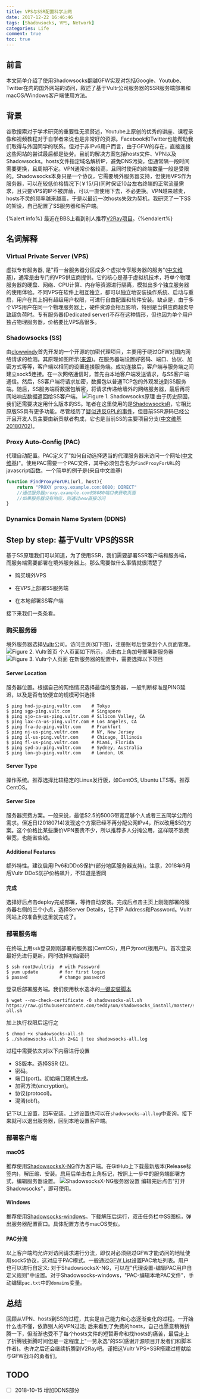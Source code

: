 ```yaml
---
title: VPS与SSR配置科学上网
date: 2017-12-22 16:46:46
tags: [Shadowsocks, VPS, Network]
categories: Life
comment: true
toc: true
---
```


## 前言

本文简单介绍了使用Shadowsocks翻越GFW实现对包括Google、Youtube、Twitter在内的国外网站的访问，叙述了基于Vultr公司服务器的SSR服务端部署和macOS/Windows客户端使用方法。 <!--more-->

## 背景

谷歌搜索对于学术研究的重要性无须赘述，Youtube上原创的优秀的讲座、课程录像和视频教程对于自学者来说也是非常好的资源。Facebook和Twitter也能帮助我们取得与外国同学的联系。但对于非IPv6用户而言，由于GFW的存在，直接连接这些网站的尝试最后都是徒劳。目前的解决方案包括hosts文件、VPN以及Shadowsocks。hosts文件指定域名解析IP，避免DNS污染，但通常隔一段时间需要更换，且周期不定。VPN通常价格较高，且同时使用的终端数量一般是受限的。Shadowsocks本身只是一个协议，它需要境外服务器支持，但使用VPS作为服务器，可以在较低价格情况下(￥15/月)同时保证10台左右终端的正常流量需求，且只要VPS的IP不被屏蔽，可以一直使用下去，不必更换。VPN越来越贵，hosts不灵的频率越来越高，于是以最近一次hosts失效为契机，我研究了一下SS的架设，自己配置了SS服务器和客户端。

{%alert info%} 最近在BBS上看到别人推荐[V2Ray项目](https://github.com/v2ray/v2ray-core)。{%endalert%}

## 名词解释

### Virtual Private Server (VPS)
虚拟专有服务器, 是"将一台服务器分区成多个虚拟专享服务器的服务"([中文维基](https://zh.wikipedia.org/wiki/%E8%99%9A%E6%8B%9F%E4%B8%93%E7%94%A8%E6%9C%8D%E5%8A%A1%E5%99%A8))，通常是由专门的VPS供应商提供。它的核心是基于虚拟机技术，将单个物理服务器的硬盘、网络、CPU计算、内存等资源进行隔离，模拟出多个独立服务器的使用体验。不同VPS在软件上相互独立，都可以独立地安装操作系统、启动与重启，用户在其上拥有超级用户权限，可进行自由配置和软件安装。缺点是，由于多个VPS用户在同一个物理服务器上，硬件资源会相互影响，特别是当供应商超卖导致超负荷时。专有服务器(Dedicated server)不存在这种情形，但也因为单个用户独占物理服务器，价格要比VPS高很多。

### Shadowsocks (SS)

由[clowwindy](https://github.com/clowwindy)首先开发的一个开源的加密代理项目，主要用于绕过GFW对国内网络请求的检测。其原理如图所示([来源](https://ieeexplore.ieee.org/document/8048116/))。在服务器端设置好密码、端口、协议、加密方式等等，客户端以相同的设置连接服务端。成功连接后，客户端与服务端之间建立sock5连接。在一次网络通信时，首先由本地客户端发送请求，与SS客户端通信。然后，SS客户端将请求加密，数据包以普通TCP包的外观发送到SS服务端。随后，SS服务端将数据包解密，将请求传递给墙外的网络服务器，最后再将网站响应数据返回给SS客户端。
![Figure 1. Shadowsocks原理](ss-comm-principle.gif)
由于历史原因，我们还需要决定用什么版本的SS。笔者在这里使用的是[ShadowsocksR](https://github.com/shadowsocksrr/shadowsocksr.git)，它相比原版SS具有更多功能。尽管经历了[疑似违反GPL的事件](https://t.du9l.com/2015/08/qi-wen-gong-shang/)，但目前SSR源码已经公开且开发人员主要由新贡献者构成，它也是当前SS的主要项目分支([中文维基20180702](https://zh.wikipedia.org/wiki/Shadowsocks#ShadowsocksR))。

### Proxy Auto-Config (PAC)

代理自动配置。PAC定义了"如何自动选择适当的代理服务器来访问一个网址([中文维基](https://zh.wikipedia.org/wiki/%E4%BB%A3%E7%90%86%E8%87%AA%E5%8A%A8%E9%85%8D%E7%BD%AE))"。使用PAC需要一个PAC文件，其中必须包含名为`FindProxyForURL`的javascript函数。一个简单的例子是(来自中文维基)

```js
function FindProxyForURL(url, host){
    return "PROXY proxy.example.com:8080; DIRECT"
    //通过服务器proxy.example.com的8080端口来获取页面
    //如果服务器没有响应，则通过www直接访问
}
```

### Dynamics Domain Name System (DDNS)






## Step by step: 基于Vultr VPS的SSR

基于SS原理我们可以知道，为了使用SSR，我们需要部署SSR客户端和服务端，而服务端需要部署在境外服务器上。那么需要做什么事情就很清楚了

- 购买境外VPS

- 在VPS上部署SS服务端

- 在本地部署SS客户端

接下来我们一条条看。

### 购买服务器

境外服务器选择[Vultr](www.vultr.com)公司。访问主页(如下图)，注册账号后登录到个人页面管理。
![Figure 2. Vultr首页](vultr-homepage.png)
个人页面如下所示，点击右上角加号部署新服务器
![Figure 3. Vultr个人页面](vultr-mypage.png)
在新服务器的配置中，需要选择以下项目

#### Server Location
服务器位置。根据自己的网络情况选择最佳的服务器，一般判断标准是PING延迟，以及是否有较便宜的规模可供选择
```shell
$ ping hnd-jp-ping.vultr.com    # Tokyo
$ ping sgp-ping.vult.com        # Singapore
$ ping sjo-ca-us-ping.vultr.com # Silicon Valley, CA
$ ping lax-ca-us-ping.vultr.com # Los Angeles, CA
$ ping fra-de-ping.vultr.com    # Frankfurt
$ ping nj-us-ping.vultr.com     # NY, New Jersey
$ ping il-us-ping.vultr.com     # Chicago, Illinois
$ ping fl-us-ping.vultr.com     # Miami, Florida
$ ping syd-au-ping.vultr.com    # Sydney, Australia
$ ping lon-gb-ping.vultr.com    # London, UK
```

#### Server Type
操作系统。推荐选择比较稳定的Linux发行版，如CentOS, Ubuntu LTS等。推荐CentOS。
#### Server Size
服务器资费方案。一般来说，最低\$2.5的500G带宽足够个人或者三五同学公用的需求。但近日(20180714)发现这个方案已经不再分配公网IPv4，所以改用\$5的方案。这个价格比某些廉价VPN要贵不少，所以推荐多人分摊公用，这样既不浪费带宽，也能省些钱。
#### Additional Features
额外特性。建议启用IPv6和DDoS保护(部分地区服务器支持)。注意，2018年9月后Vultr DDoS防护价格飙升，不知道是否同
#### 完成
选择好后点击deploy完成部署，等待自动安装。完成后点击主页上刚刚部署的服务器右侧的三个小点，选择Server Details，记下IP Address和Password。Vultr网站上的准备到这里就完成了。 

### 部署服务端
在终端上用`ssh`登录刚刚部署的服务器(CentOS)，用户为root(根用户)。首次登录最好先进行更新，同时改掉初始密码
```shell
$ ssh root@vultrip  # with Password
$ yum update        # for first login
$ passwd            # change password
```
登录后部署服务端。我们使用秋水逸冰的[一键安装脚本](https://teddysun.com/486.html)
```shell
$ wget --no-check-certificate -O shadowsocks-all.sh https://raw.githubusercontent.com/teddysun/shadowsocks_install/master/shadowsocks-all.sh
```
加上执行权限后运行之
```shell
$ chmod +x shadowsocks-all.sh
$ ./shadowsocks-all.sh 2>&1 | tee shadowsocks-all.log
```
过程中需要依次对以下内容进行设置
- SS版本。选择SSR (2)。
- 密码。
- 端口(port)。初始端口随机生成。
- 加密方法(encryption)。
- 协议(protocol)。
- 混淆(obf)。

记下以上设置，回车安装。上述设置也可以在`shadowsocks-all.log`中查询。接下来就可以退出服务器，回到本地设置客户端。

### 部署客户端
#### macOS
推荐使用[ShadowsocksX-NG](https://github.com/shadowsocks/ShadowsocksX-NG)作为客户端。在GitHub上下载最新版本(Release标签内)，解压缩、安装。启用后单击右上角标记，按照上一步中的服务端部署方式，编辑服务器设置。
![ShadowsocksX-NG服务器设置](ssr-client.png)
编辑完后点击"打开Shadowsocks"，即可使用。

#### Windows
推荐使用[Shadowsocks-windows](https://github.com/shadowsocks/shadowsocks-windows)。下载解压后运行，双击任务栏中SS图标，弹出服务器配置窗口。具体配置方法与macOS类似。

#### PAC分流

以上客户端均允许对访问请求进行分流，即仅对必须绕过GFW才能访问的地址使用sock5协议，这对应于PAC模式。一般通过[GFW List](https://github.com/gfwlist/gfwlist)设置PAC地址列表。用户也可以进行自定义: 对于ShadowsocksX-NG，可以在"代理设置-编辑PAC用户自定义规则"中设置。对于Shadowsocks-windows，"PAC-编辑本地PAC文件"，手动编辑`pac.txt`中的`domains`变量。



## 总结

回顾从VPN、hosts到SS的过程，其实是自己能力和心态逐渐变化的过程。一开始什么也不懂，依靠别人的VPN过活; 后来看到了免费的hosts，自己也愿意稍微折腾一下，但渐渐也受不了每个hosts文件的短暂寿命和找hosts的痛苦，最后走上了折腾钱折腾时间但是一定程度上"一劳永逸"的SS(感谢开源项目开发者们和脚本作者)。也许之后还会继续折腾到V2Ray吧。谨把这Vultr VPS+SSR搭建过程献给与GFW战斗的勇者们。



## TODO

- [ ] 2018-10-15 增加DDNS部分
